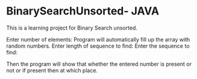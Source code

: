 # BinarySearchUnsorted- JAVA
 
This is a learning project for Binary Search unsorted.

Enter number of elements: 
Program will automatically fill up the array with random numbers.
Enter length of sequence to find:
Enter the sequence to find: 

Then the program will show that whether the entered number is present or not or if present then at which place.
